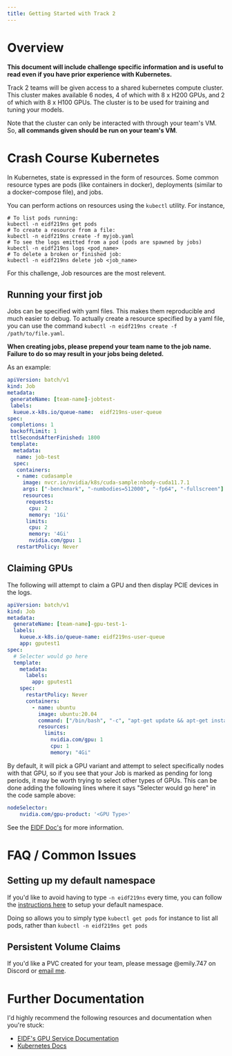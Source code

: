 ```yaml
---
title: Getting Started with Track 2
---
```


# Overview

**This document will include challenge specific information and is useful to read even if you have prior experience with Kubernetes.**

Track 2 teams will be given access to a shared kubernetes compute cluster. This cluster makes available 6 nodes, 4 of which with 8 x H200 GPUs, and 2 of which with 8 x H100 GPUs. The cluster is to be used for training and tuning your models. 

Note that the cluster can only be interacted with through your team's VM. So, **all commands given should be run on your team's VM**. 

# Crash Course Kubernetes

In Kubernetes, state is expressed in the form of resources. Some common resource types are pods (like containers in docker), deployments (similar to a docker-compose file), and jobs. 

You can perform actions on resources using the `kubectl` utility. For instance,
```
# To list pods running:
kubectl -n eidf219ns get pods
# To create a resource from a file:
kubectl -n eidf219ns create -f myjob.yaml
# To see the logs emitted from a pod (pods are spawned by jobs)
kubectl -n eidf219ns logs <pod_name>
# To delete a broken or finished job:
kubectl -n eidf219ns delete job <job_name>
```

For this challenge, Job resources are the most relevent.

## Running your first job

Jobs can be specified with yaml files. This makes them reproducible and much easier to debug. To actually create a resource specified by a yaml file, you can use the command `kubectl -n eidf219ns create -f /path/to/file.yaml`. 

**When creating jobs, please prepend your team name to the job name. Failure to do so may result in your jobs being deleted.**

As an example:
```yaml
apiVersion: batch/v1
kind: Job
metadata:
 generateName: [team-name]-jobtest-
 labels:
  kueue.x-k8s.io/queue-name:  eidf219ns-user-queue
spec:
 completions: 1
 backoffLimit: 1
 ttlSecondsAfterFinished: 1800
 template:
  metadata:
   name: job-test
  spec:
   containers:
   - name: cudasample
     image: nvcr.io/nvidia/k8s/cuda-sample:nbody-cuda11.7.1
     args: ["-benchmark", "-numbodies=512000", "-fp64", "-fullscreen"]
     resources:
      requests:
       cpu: 2
       memory: '1Gi'
      limits:
       cpu: 2
       memory: '4Gi'
       nvidia.com/gpu: 1
   restartPolicy: Never
```

## Claiming GPUs 

The following will attempt to claim a GPU and then display PCIE devices in the logs.
```yaml
apiVersion: batch/v1
kind: Job
metadata:
  generateName: [team-name]-gpu-test-1-
  labels:
    kueue.x-k8s.io/queue-name: eidf219ns-user-queue
    app: gputest1
spec:
  # Selecter would go here
  template:  
    metadata:
      labels:
        app: gputest1
    spec:
      restartPolicy: Never
      containers:
        - name: ubuntu
          image: ubuntu:20.04
          command: ["/bin/bash", "-c", "apt-get update && apt-get install lshw -y && lshw -C display"]
          resources:
            limits:
              nvidia.com/gpu: 1
              cpu: 1
              memory: "4Gi"
```

By default, it will pick a GPU variant and attempt to select specifically nodes with that GPU, so if you see that your Job is marked as pending for long periods, it may be worth trying to select other types of GPUs. This can be done adding the following lines where it says "Selecter would go here" in the code sample above:
```yaml
nodeSelector:
    nvidia.com/gpu-product: '<GPU Type>'
```
See the [EIDF Doc's](https://docs.eidf.ac.uk/services/gpuservice/training/L1_getting_started/#specifying-gpu-requirements) for more information.

# FAQ / Common Issues

## Setting up my default namespace

If you'd like to avoid having to type `-n eidf219ns` every time, you can follow the [instructions here](https://docs.eidf.ac.uk/services/gpuservice/training/L1_getting_started/#change-the-default-kubectl-namespace-in-the-project-kubeconfig-file) to setup your default namespace.

Doing so allows you to simply type `kubectl get pods` for instance to list all pods, rather than `kubectl -n eidf219ns get pods`

## Persistent Volume Claims

If you'd like a PVC created for your team, please message @emily.747 on Discord or [email me](mailto:techsec@comp-soc.com).

# Further Documentation

I'd highly recommend the following resources and documentation when you're stuck:
- [EIDF's GPU Service Documentation](https://docs.eidf.ac.uk/services/gpuservice/)
- [Kubernetes Docs](https://kubernetes.io/docs/home/)

